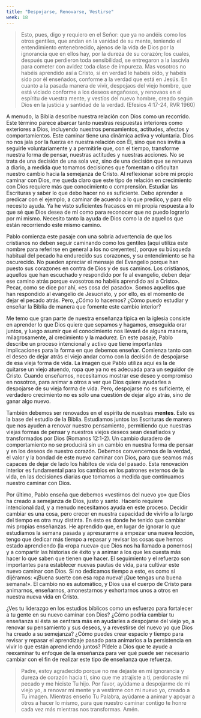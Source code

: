 ```yaml
---
title: "Despojarse, Renovarse, Vestirse"
week: 18
---
```


> Esto, pues, digo y requiero en el Señor: que ya no andéis como los
> otros gentiles, que andan en la vanidad de su mente, teniendo el
> entendimiento entenebrecido, ajenos de la vida de Dios por la
> ignorancia que en ellos hay, por la dureza de su corazón; los cuales,
> después que perdieron toda sensibilidad, se entregaron a la lascivia
> para cometer con avidez toda clase de impureza. Mas vosotros no habéis
> aprendido así a Cristo, si en verdad le habéis oído, y habéis sido por
> él enseñados, conforme a la verdad que está en Jesús. En cuanto a la
> pasada manera de vivir, despojaos del viejo hombre, que está viciado
> conforme a los deseos engañosos, y renovaos en el espíritu de vuestra
> mente, y vestíos del nuevo hombre, creado según Dios en la justicia y
> santidad de la verdad. (Efesios 4:17-24, RVR 1960)

A menudo, la Biblia describe nuestra relación con Dios como un
recorrido. Este término parece abarcar tanto nuestras respuestas
interiores como exteriores a Dios, incluyendo nuestros pensamientos,
actitudes, afectos y comportamientos. Este caminar tiene una dinámica
activa y voluntaria. Dios no nos jala por la fuerza en nuestra relación
con Él, sino que nos invita a seguirle voluntariamente y a permitirle
que, con el tiempo, transforme nuestra forma de pensar, nuestras
actitudes y nuestras acciones. No se trata de una decisión de una sola
vez, sino de una decisión que se renueva a diario, a medida que tomamos
decisiones que fomentan o dificultan nuestro cambio hacia la semejanza
de Cristo. Al reflexionar sobre mi propio caminar con Dios, me queda
claro que este tipo de relación en crecimiento con Dios requiere más que
conocimiento o comprensión. Estudiar las Escrituras y saber lo que debo
hacer no es suficiente. Debo aprender a predicar con el ejemplo, a
caminar de acuerdo a lo que predico, y para ello necesito ayuda. Ya he
visto suficientes fracasos en mi propia respuesta a lo que sé que Dios
desea de mí como para reconocer que no puedo lograrlo por mí mismo.
Necesito tanto la ayuda de Dios como la de aquellos que están
recorriendo este mismo camino.

Pablo comienza este pasaje con una sobria advertencia de que los
cristianos no deben seguir caminando como los gentiles (aquí utiliza
este nombre para referirse en general a los no creyentes), porque su
búsqueda habitual del pecado ha endurecido sus corazones, y su
entendimiento se ha oscurecido. No pueden apreciar el mensaje del
Evangelio porque han puesto sus corazones en contra de Dios y de sus
caminos. Los cristianos, aquellos que han escuchado y respondido por fe
al evangelio, deben dejar ese camino atrás porque «vosotros no habéis
aprendido así a Cristo». Pecar, como se dice por ahí, «es cosa del
pasado». Somos aquellos que han respondido al evangelio de Jesucristo, y
por ello, es el momento de dejar el pecado atrás. Pero, ¿Cómo lo
hacemos? ¿Cómo puedo estudiar y enseñar la Biblia de manera que fomente
este cambio interior?

Me temo que gran parte de nuestra enseñanza típica en la iglesia
consiste en aprender lo que Dios quiere que sepamos y hagamos, enseguida
orar juntos, y luego asumir que el conocimiento nos llevará de alguna
manera, milagrosamente, al crecimiento y la madurez. En este pasaje,
Pablo describe un proceso intencional y activo que tiene importantes
implicaciones para la forma en que debemos enseñar. Comienza tanto con
el deseo de dejar atrás el viejo andar como con la decisión de
despojarse de esa vieja forma de vida. La imagen que Pablo utiliza aquí
es la de quitarse un viejo atuendo, ropa que ya no es adecuada para un
seguidor de Cristo. Cuando enseñamos, necesitamos mostrar ese deseo y
compromiso en nosotros, para animar a otros a ver que Dios quiere
ayudarles a despojarse de su vieja forma de vida. Pero, despojarse no es
suficiente, el verdadero crecimiento no es sólo una cuestión de dejar
algo atrás, sino de ganar algo nuevo.

También debemos ser renovados en el espíritu de nuestras **mentes**.
Esto es la base del estudio de la Biblia. Estudiamos juntos las
Escrituras de manera que nos ayuden a renovar nuestro pensamiento,
permitiendo que nuestras viejas formas de pensar y nuestros viejos
deseos sean desafiados y transformados por Dios (Romanos 12:1-2). Un
cambio duradero de comportamiento no se producirá sin un cambio en
nuestra forma de pensar y en los deseos de nuestro corazón. Debemos
convencernos de la verdad, el valor y la bondad de este nuevo caminar
con Dios, para que seamos más capaces de dejar de lado los hábitos de
vida del pasado. Esta renovación interior es fundamental para los
cambios en los patrones externos de la vida, en las decisiones diarias
que tomamos a medida que continuamos nuestro caminar con Dios.

Por último, Pablo enseña que debemos «vestirnos del nuevo yo» que Dios
ha creado a semejanza de Dios, justo y santo. Hacerlo requiere
intencionalidad, y a menudo necesitamos ayuda en este proceso. Decidir
cambiar es una cosa, pero crecer en nuestra capacidad de vivirlo a lo
largo del tiempo es otra muy distinta. En ésto es donde he tenido que
cambiar mis propias enseñanzas. He aprendido que, en lugar de ignorar lo
que estudiamos la semana pasada y apresurarme a empezar una nueva
lección, tengo que dedicar más tiempo a repasar y revisar las cosas que
hemos estado aprendiendo (la «ropa nueva» que Dios nos ha llamado a
ponernos) y a compartir las historias de éxito y a animar a los que les
cuesta más hacer lo que saben que tienen que hacer. El seguimiento y el
refuerzo son importantes para establecer nuevas pautas de vida, para
cultivar este nuevo caminar con Dios. Si no dedicamos tiempo a esto, es
como si dijéramos: «¡Buena suerte con esa ropa nueva! ¡Que tengas una
buena semana!». El cambio no es automático, y Dios usa el cuerpo de
Cristo para animarnos, enseñarnos, amonestarnos y exhortarnos unos a
otros en nuestra nueva vida en Cristo.

¿Ves tu liderazgo en los estudios bíblicos como un esfuerzo para
fortalecer a tu gente en su nuevo caminar con Dios? ¿Cómo podría cambiar
tu enseñanza si ésta se centrara más en ayudarles a despojarse del viejo
yo, a renovar su pensamiento y sus deseos, y a revestirse del nuevo yo
que Dios ha creado a su semejanza? ¿Cómo puedes crear espacio y tiempo
para revisar y repasar el aprendizaje pasado para animarlos a la
persistencia en vivir lo que están aprendiendo juntos? Pídele a Dios que
te ayude a reexaminar tu enfoque de la enseñanza para ver qué puede ser
necesario cambiar con el fin de realizar este tipo de enseñanza que
refuerza.

> Padre, estoy agradecido porque no me dejaste en mi ignorancia y
> dureza de corazón hacia ti, sino que me atrajiste a ti, perdonaste mi
> pecado y me hiciste Tu hijo. Por favor, ayúdame a despojarme de mi
> viejo yo, a renovar mi mente y a vestirme con mi nuevo yo, creado a Tu
> imagen. Mientras enseño Tu Palabra, ayúdame a animar y apoyar a otros
> a hacer lo mismo, para que nuestro caminar contigo te honre cada vez
> más mientras nos transformas. Amén.
